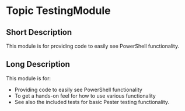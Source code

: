 # Topic TestingModule

## Short Description

This module is for providing code to easily see PowerShell functionality.

## Long Description

This module is for:  
- Providing code to easily see PowerShell functionality
- To get a hands-on feel for how to use various functionality
- See also the included tests for basic Pester testing functionality.


